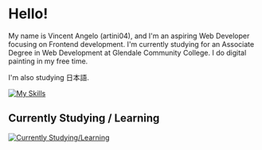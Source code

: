 # Hello!

My name is Vincent Angelo (artini04), and I'm an aspiring Web Developer focusing on Frontend development. I'm currently studying for an Associate Degree in Web Development at Glendale Community College. I do digital painting in my free time.

I'm also studying 日本語.

[![My Skills](https://skillicons.dev/icons?i=html,css,sass,js,ts,nodejs,vite,vue)](https://skillicons.dev)

## Currently Studying / Learning
[![Currently Studying/Learning](https://skillicons.dev/icons?i=py,rust)](https://skillicons.dev)
